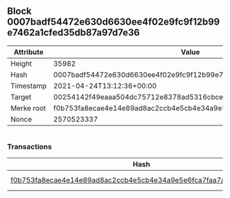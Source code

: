 ## Block 0007badf54472e630d6630ee4f02e9fc9f12b99e7462a1cfed35db87a97d7e36

Attribute | Value
--- | ---
Height | 35982
Hash | 0007badf54472e630d6630ee4f02e9fc9f12b99e7462a1cfed35db87a97d7e36
Timestamp | 2021-04-24T13:12:36+00:00
Target | 00254142f49eaaa504dc75712e8378ad5316cbcead634704b3734b6271167cc4
Merke root | f0b753fa8ecae4e14e89ad8ac2ccb4e5cb4e34a9e5e6fca7faa7ac7b410513c3
Nonce | 2570523337

```

```

### Transactions

Hash | Amount
--- | ---
[f0b753fa8ecae4e14e89ad8ac2ccb4e5cb4e34a9e5e6fca7faa7ac7b410513c3](f0b753fa8ecae4e14e89ad8ac2ccb4e5cb4e34a9e5e6fca7faa7ac7b410513c3.md) | 10.00000000 SKEPTI 
